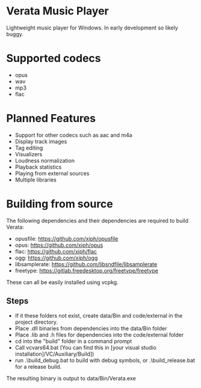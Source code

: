 # Verata Music Player
Lightweight music player for Windows. In early development so likely buggy.

# Supported codecs
- opus
- wav
- mp3
- flac

# Planned Features
- Support for other codecs such as aac and m4a
- Display track images
- Tag editing
- Visualizers
- Loudness normalization
- Playback statistics
- Playing from external sources
- Multiple libraries

# Building from source
The following dependencies and their dependencies are required to build Verata:
- opusfile: https://github.com/xiph/opusfile
- opus: https://github.com/xiph/opus
- flac: https://github.com/xiph/flac
- ogg: https://github.com/xiph/ogg
- libsamplerate: https://github.com/libsndfile/libsamplerate
- freetype: https://gitlab.freedesktop.org/freetype/freetype

These can all be easily installed using vcpkg.

## Steps
- If it these folders not exist, create data/Bin and code/external in the project directory.
- Place .dll binaries from dependencies into the data/Bin folder
- Place .lib and .h files for dependencies into the code/external folder
- cd into the "build" folder in a command prompt
- Call vcvars64.bat (You can find this in [your visual studio installation]/VC/Auxiliary/Build])
- run .\build_debug.bat to build with debug symbols, or .\build_release.bat for a release build.

The resulting binary is output to data/Bin/Verata.exe
